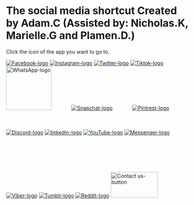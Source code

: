 <!DOCTYPE html>
<html>
    <head>
    <meta http-equiv="Content-Type" content="width=device-width, initial-scale=1.0" name="viewport">
    <title>The social media shortcut</title>
    <link rel="icon" href="Phone2179.png">
    <link rel="stylesheet" type="text/css" href="Social media shortcut.css">
    </head>
    <body background="digital-background-1.png">
    <h1>The social media shortcut Created by Adam.C (Assisted by: Nicholas.K, Marielle.G and Plamen.D.)</h1>
    <p>Click the icon of the app you want to go to.</p>
    <div>
    <a href="https://www.facebook.com/" title="Facebook"><img class="frame square" src="Facebook-Logo-Square-768x768.png" alt="Facebook-logo"></a>
    <a href="https://www.instagram.com/"><img class="frame square" src="images.png" alt="Instagram-logo"></a>
    <a href="https://twitter.com/"><img class="frame square" src="twitter-icon-89.png" alt="Twitter-logo" ></a>
    <a href="https://www.tiktok.com/login"><img class="frame square" src="TikTok-Logo-Square.png" alt="Tiktok-logo"></a>
    <a href="https://www.whatsapp.com/?lang=en"><img class="frame square" src="WhatsApp.png" alt="WhatsApp-logo" width="125" height="120"></a>
    <a href="https://accounts.snapchat.com/accounts/login?continue=https%3A%2F%2Faccounts.snapchat.com%2Faccounts%2Fwelcome"><img class="frame square" src="snapchat-logo-2D9C3E7ADA-seeklogo.com.png" alt="Snapchat-logo" style="margin:50px;"></a>
    <a href="https://www.pinterest.ca/"><img class="frame square" src="Red-Pinterest-Logo-Square-1024x1024.png" alt="Pintrest-logo" ></a> 
    <a href="https://discord.com/login"><img class="frame square" src="Discord-Logo-Square-1024x1024.png" alt="Discord-logo" ></a>
    <a href="https://ca.linkedin.com/"><img class="frame square" src="linkedin-logo.png" alt="linkedin-logo"></a>
    <a href="https://www.youtube.com/"><img class="frame square" src="youtube2.png" alt="YouTube-logo"></a>
    <a href="https://www.messenger.com/login/password/"><img class="frame square" src="messenger.png" alt="Messenger-logo"></a>
    <a href="https://account.viber.com/en/login"><img class="frame square" src="viber-icon-17.png" alt="Viber-logo" ></a>
    <a href="https://www.tumblr.com/login"><img class="frame circle" src="Tumblr.png" alt="Tumblr-logo" ></a> 
    <a href="https://www.reddit.com/login/"><img class="frame circle" src="iDdntscPf-nfWKqzHRGFmhVxZm4hZgaKe5oyFws-yzA.png" alt="Reddit-logo" ></a>
    <a href="mailto:%20adamcekovic@gmail.com"><img id="ContactUs" src="Contact us.png" alt="Contact us-button" width="130" height="70" style="margin-top: 100px;"></a>
    </div>
    </body>
</html> 
